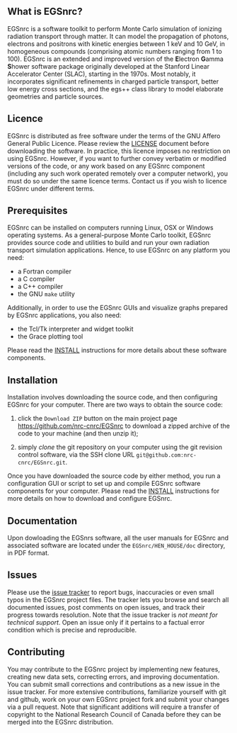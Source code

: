 ## What is EGSnrc?

EGSnrc is a software toolkit to perform Monte Carlo simulation of
ionizing radiation transport through matter. It can model the
propagation of photons, electrons and positrons with kinetic energies
between 1 keV and 10 GeV, in homogeneous compounds (comprising atomic
numbers ranging from 1 to 100). EGSnrc is an extended and improved
version of the **E**lectron **G**amma **S**hower software package
originally developed at the Stanford Linear Accelerator Center (SLAC),
starting in the 1970s. Most notably, it incorporates significant
refinements in charged particle transport, better low energy cross
sections, and the egs++ class library to model elaborate geometries and
particle sources.


## Licence

EGSnrc is distributed as free software under the terms of the GNU Affero
General Public Licence. Please review the [LICENSE](LICENCE.md) document
before downloading the software. In practice, this licence imposes no
restriction on using EGSnrc. However, if you want to further convey
verbatim or modified versions of the code, or any work based on any
EGSnrc component (including any such work operated remotely over a
computer network), you must do so under the same licence terms.
Contact us if you wish to licence EGSnrc under different terms.


## Prerequisites

EGSnrc can be installed on computers running Linux, OSX or Windows
operating systems. As a general-purpose Monte Carlo toolkit, EGSnrc
provides source code and utilities to build and run your own
radiation transport simulation applications. Hence, to use EGSnrc
on any platform you need:

- a Fortran compiler
- a C compiler
- a C++ compiler
- the GNU `make` utility

Additionally, in order to use the EGSnrc GUIs and visualize graphs
prepared by EGSnrc applications, you also need:

- the Tcl/Tk interpreter and widget toolkit
- the Grace plotting tool

Please read the [INSTALL](INSTALL.md) instructions for more details about
these software components.


## Installation

Installation involves downloading the source code, and then configuring
EGSnrc for your computer. There are two ways to obtain the source code:

1. click the `Download ZIP` button on the main project page
https://github.com/nrc-cnrc/EGSnrc to download a zipped archive of the
code to your machine (and then unzip it);

2. simply *clone* the git repository on your computer using the git
revision control software, via the SSH clone URL
`git@github.com:nrc-cnrc/EGSnrc.git`.

Once you have downloaded the source code by either method, you run a
configuration GUI or script to set up and compile EGSnrc software
components for your computer. Please read the [INSTALL](INSTALL.md)
instructions for more details on how to download and configure EGSnrc.


## Documentation

Upon dowloading the EGSnrs software, all the user manuals for EGSnrc and
associated software are located under the `EGSnrc/HEN_HOUSE/doc`
directory, in PDF format.


## Issues

Please use the [issue tracker](https://github.com/nrc-cnrc/EGSnrc/issues)
to report bugs, inaccuracies or even small typos in the EGSnrc project
files. The tracker lets you browse and search all documented issues,
post comments on open issues, and track their progress towards resolution.
Note that the issue tracker is *not meant for technical support*. Open
an issue only if it pertains to a factual error condition which is
precise and reproducible.


## Contributing

You may contribute to the EGSnrc project by implementing new features,
creating new data sets, correcting errors, and improving documentation.
You can submit small corrections and contributions as a new issue
in the issue tracker. For more extensive contributions, familiarize
yourself with git and github, work on your own EGSnrc project fork and
submit your changes via a pull request. Note that significant additions
will require a transfer of copyright to the National Research Council
of Canada before they can be merged into the EGSnrc distribution.
